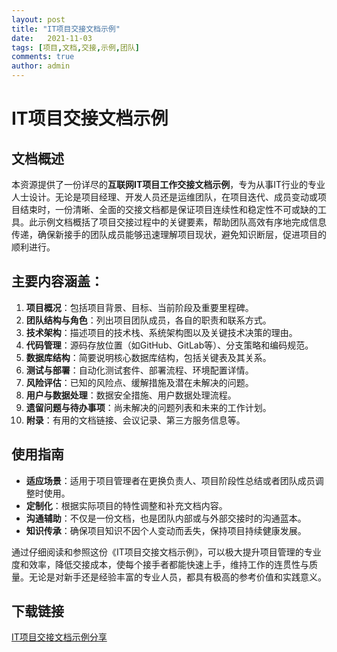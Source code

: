 ```yaml
---
layout: post
title: "IT项目交接文档示例"
date:   2021-11-03
tags: [项目,文档,交接,示例,团队]
comments: true
author: admin
---
```

# IT项目交接文档示例

## 文档概述

本资源提供了一份详尽的**互联网IT项目工作交接文档示例**，专为从事IT行业的专业人士设计。无论是项目经理、开发人员还是运维团队，在项目迭代、成员变动或项目结束时，一份清晰、全面的交接文档都是保证项目连续性和稳定性不可或缺的工具。此示例文档概括了项目交接过程中的关键要素，帮助团队高效有序地完成信息传递，确保新接手的团队成员能够迅速理解项目现状，避免知识断层，促进项目的顺利进行。

## 主要内容涵盖：

1. **项目概况**：包括项目背景、目标、当前阶段及重要里程碑。
2. **团队结构与角色**：列出项目团队成员，各自的职责和联系方式。
3. **技术架构**：描述项目的技术栈、系统架构图以及关键技术决策的理由。
4. **代码管理**：源码存放位置（如GitHub、GitLab等）、分支策略和编码规范。
5. **数据库结构**：简要说明核心数据库结构，包括关键表及其关系。
6. **测试与部署**：自动化测试套件、部署流程、环境配置详情。
7. **风险评估**：已知的风险点、缓解措施及潜在未解决的问题。
8. **用户与数据处理**：数据安全措施、用户数据处理流程。
9. **遗留问题与待办事项**：尚未解决的问题列表和未来的工作计划。
10. **附录**：有用的文档链接、会议记录、第三方服务信息等。

## 使用指南

- **适应场景**：适用于项目管理者在更换负责人、项目阶段性总结或者团队成员调整时使用。
- **定制化**：根据实际项目的特性调整和补充文档内容。
- **沟通辅助**：不仅是一份文档，也是团队内部或与外部交接时的沟通蓝本。
- **知识传承**：确保项目知识不因个人变动而丢失，保持项目持续健康发展。

通过仔细阅读和参照这份《IT项目交接文档示例》，可以极大提升项目管理的专业度和效率，降低交接成本，使每个接手者都能快速上手，维持工作的连贯性与质量。无论是对新手还是经验丰富的专业人员，都具有极高的参考价值和实践意义。

## 下载链接

[IT项目交接文档示例分享](https://pan.quark.cn/s/2d455dee914f)